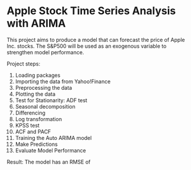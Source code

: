 # Apple Stock Time Series Analysis with ARIMA

This project aims to produce a model that can forecast the price of Apple Inc. stocks. The S&P500 will be used as an exogenous variable to strengthen model performance.

Project steps:
1. Loading packages
2. Importing the data from Yahoo!Finance
3. Preprocessing the data
4. Plotting the data
5. Test for Stationarity: ADF test
6. Seasonal decomposition
7. Differencing
8. Log transformation
9. KPSS test
10. ACF and PACF
11. Training the Auto ARIMA model
12. Make Predictions
13. Evaluate Model Performance

Result: The model has an RMSE of 
